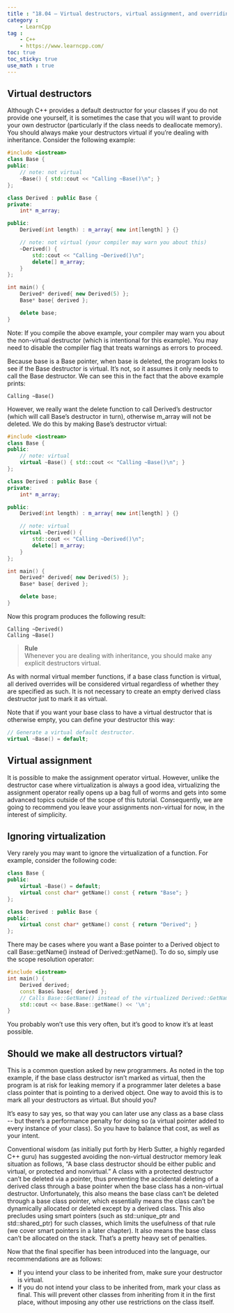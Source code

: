 ```yaml
---
title : "18.04 — Virtual destructors, virtual assignment, and overriding virtualization"
category :
    - LearnCpp
tag : 
    - C++
    - https://www.learncpp.com/
toc: true  
toc_sticky: true 
use_math : true
---
```



## Virtual destructors

Although C++ provides a default destructor for your classes if you do not provide one yourself, it is sometimes the case that you will want to provide your own destructor (particularly if the class needs to deallocate memory). You should always make your destructors virtual if you’re dealing with inheritance. Consider the following example:

```c++
#include <iostream>
class Base {
public:
    // note: not virtual
    ~Base() { std::cout << "Calling ~Base()\n"; }
};

class Derived : public Base {
private:
    int* m_array;

public:
    Derived(int length) : m_array{ new int[length] } {}

    // note: not virtual (your compiler may warn you about this)
    ~Derived() {
        std::cout << "Calling ~Derived()\n";
        delete[] m_array;
    }
};

int main() {
    Derived* derived{ new Derived(5) };
    Base* base{ derived };

    delete base;
}
```

Note: If you compile the above example, your compiler may warn you about the non-virtual destructor (which is intentional for this example). You may need to disable the compiler flag that treats warnings as errors to proceed.

Because base is a Base pointer, when base is deleted, the program looks to see if the Base destructor is virtual. It’s not, so it assumes it only needs to call the Base destructor. We can see this in the fact that the above example prints:

```
Calling ~Base()
```

However, we really want the delete function to call Derived’s destructor (which will call Base’s destructor in turn), otherwise m_array will not be deleted. We do this by making Base’s destructor virtual:

```c++
#include <iostream>
class Base {
public:
    // note: virtual
    virtual ~Base() { std::cout << "Calling ~Base()\n"; }
};

class Derived : public Base {
private:
    int* m_array;

public:
    Derived(int length) : m_array{ new int[length] } {}

    // note: virtual
    virtual ~Derived() {
        std::cout << "Calling ~Derived()\n";
        delete[] m_array;
    }
};

int main() {
    Derived* derived{ new Derived(5) };
    Base* base{ derived };

    delete base;
}
```

Now this program produces the following result:

```
Calling ~Derived()
Calling ~Base()
```

>**Rule**  
Whenever you are dealing with inheritance, you should make any explicit destructors virtual.

As with normal virtual member functions, if a base class function is virtual, all derived overrides will be considered virtual regardless of whether they are specified as such. It is not necessary to create an empty derived class destructor just to mark it as virtual.

Note that if you want your base class to have a virtual destructor that is otherwise empty, you can define your destructor this way:

```c++
// Generate a virtual default destructor.
virtual ~Base() = default; 
```


## Virtual assignment

It is possible to make the assignment operator virtual. However, unlike the destructor case where virtualization is always a good idea, virtualizing the assignment operator really opens up a bag full of worms and gets into some advanced topics outside of the scope of this tutorial. Consequently, we are going to recommend you leave your assignments non-virtual for now, in the interest of simplicity.


## Ignoring virtualization

Very rarely you may want to ignore the virtualization of a function. For example, consider the following code:

```c++
class Base {
public:
    virtual ~Base() = default;
    virtual const char* getName() const { return "Base"; }
};

class Derived : public Base {
public:
    virtual const char* getName() const { return "Derived"; }
};
```

There may be cases where you want a Base pointer to a Derived object to call Base::getName() instead of Derived::getName(). To do so, simply use the scope resolution operator:

```c++
#include <iostream>
int main() {
    Derived derived;
    const Base& base{ derived };
    // Calls Base::GetName() instead of the virtualized Derived::GetName().
    std::cout << base.Base::getName() << '\n';
}
```

You probably won’t use this very often, but it’s good to know it’s at least possible.


## Should we make all destructors virtual?

This is a common question asked by new programmers. As noted in the top example, if the base class destructor isn’t marked as virtual, then the program is at risk for leaking memory if a programmer later deletes a base class pointer that is pointing to a derived object. One way to avoid this is to mark all your destructors as virtual. But should you?

It’s easy to say yes, so that way you can later use any class as a base class -- but there’s a performance penalty for doing so (a virtual pointer added to every instance of your class). So you have to balance that cost, as well as your intent.

Conventional wisdom (as initially put forth by Herb Sutter, a highly regarded C++ guru) has suggested avoiding the non-virtual destructor memory leak situation as follows, “A base class destructor should be either public and virtual, or protected and nonvirtual.” A class with a protected destructor can’t be deleted via a pointer, thus preventing the accidental deleting of a derived class through a base pointer when the base class has a non-virtual destructor. Unfortunately, this also means the base class can’t be deleted through a base class pointer, which essentially means the class can’t be dynamically allocated or deleted except by a derived class. This also precludes using smart pointers (such as std::unique_ptr and std::shared_ptr) for such classes, which limits the usefulness of that rule (we cover smart pointers in a later chapter). It also means the base class can’t be allocated on the stack. That’s a pretty heavy set of penalties.

Now that the final specifier has been introduced into the language, our recommendations are as follows:

- If you intend your class to be inherited from, make sure your destructor is virtual.
- If you do not intend your class to be inherited from, mark your class as final. This will prevent other classes from inheriting from it in the first place, without imposing any other use restrictions on the class itself.